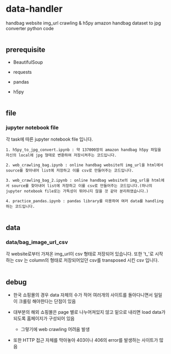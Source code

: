 # data-handler

handbag website img_url crawling &amp; h5py amazon handbag dataset to jpg converter python code 
<br></br>
## prerequisite

- BeautifulSoup

- requests

- pandas

- h5py
<br></br>
## file

### jupyter notebook file

각 task에 따른 jupyter notebook file 입니다.

`1. h5py_to_jpg_convert.ipynb : 약 137000장의 amazon handbag h5py 파일을 자신의 local에 jpg 형태로 변환하여 저장시켜주는 코드입니다.`

`2. web_crawling_bag.ipynb : online handbag website의 img_url을 html에서 source를 찾아내어 list에 저장하고 이를 csv로 만들어주는 코드입니다.`

`3. web_crawling_bag_2.ipynb : online handbag website의 img_url을 html에서 source를 찾아내어 list에 저장하고 이를 csv로 만들어주는 코드입니다.(하나의 jupyter notebook file로는 가독성이 뛰어나지 않을 것 같아 분리하였습니다.)`

`4. practice_pandas.ipynb : pandas library를 이용하여 여러 data를 handling하는 코드입니다.`
<br></br>
## data

### data/bag_image_url_csv

각 website로부터 가져온 img_url이 csv 형태로 저장되어 있습니다.
또한 't_'로 시작하는 csv 는 column의 형태로 저장되어있던 csv를 transposed 시킨 csv 입니다. 
<br></br>
## debug

- 한국 쇼핑몰의 경우 data 자체의 수가 적어 여러개의 사이트를 돌아다니면서 일일이 크롤링 해야한다는 단점이 있음

- 대부분의 해외 쇼핑몰은 page 별로 나누어져있지 않고 밑으로 내리면 load data가 되도록 홈페이지가 구성되어 있음 
   - 그렇기에 web crawling 어려움 발생

- 또한  HTTP 접근 자체를 막아놓아 403이나 406의 error를 발생하는 사이트가 많음
